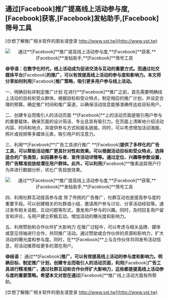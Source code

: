 ## **通过**[Facebook]**推广提高线上活动参与度,**[Facebook]**获客,**[Facebook]**发帖助手,**[Facebook]**筛号工具**

[😍想了解推广相关软件的朋友请登录 http://www.vst.tw](http://www.vst.tw)

 <center><img src="https://vst.tw/MP4/tuiguang/png/6.png" alt="通过**[Facebook]**推广提高线上活动参与度,**[Facebook]**获客,**[Facebook]**发帖助手,**[Facebook]**筛号工具"></center>

**😄导语：在数字化时代，线上活动成为促进交流与互动的重要方式。而通过社交媒体平台**[Facebook]**的推广，可以有效提高线上活动的参与度和影响力。本文将分享如何利用**[Facebook]**推广策略，吸引更多用户参与线上活动。**

一、明确目标并制定推广计划
在进行**[Facebook]**推广之前，首先需要明确线上活动的目标和受众群体。根据目标和受众特点，制定相应的推广计划，并设定合理的预算。确定推广时间和推广渠道，以确保活动信息能够准确传达给目标用户。

二、创建专业而吸引人的活动页面
**[Facebook]**上的活动页面是吸引用户参与的重要载体。确保页面的设计简洁、专业且具有吸引力。在页面上清晰地介绍活动内容、时间和地点，并提供参与方式和报名链接。同时，可以考虑增加活动海报、照片或视频等多媒体元素，吸引用户的注意力。

三、利用**[Facebook]**广告工具进行推广
**[Facebook]**提供了多样化的广告工具，可以帮助活动推广更具针对性和效果。可以根据活动目标和受众特点，选择适合的广告类型，如招募参与者、宣传活动详情等。通过定位、兴趣等参数设置，将广告精准投放给潜在用户群体。此外，可以利用**[Facebook]**像素追踪用户行为并进行数据分析，优化广告投放效果。

 <center><img src="https://vst.tw/MP4/tuiguang/png/1.png" alt="通过**[Facebook]**推广提高线上活动参与度,**[Facebook]**获客,**[Facebook]**发帖助手,**[Facebook]**筛号工具"></center>

四、利用社群互动提高参与度
除了传统的广告推广，社群互动也是提高参与度的重要手段。可以创建相关的社群或小组，邀请用户参与讨论、分享活动经验等。通过发布相关话题、互动问题等形式，激发用户参与的兴趣。同时，及时回复用户留言和评论，与用户建立积极互动，增加活动的曝光度和影响力。

五、利用赞助和合作伙伴扩大影响力
在推广过程中，可以考虑与相关品牌、媒体或意见领袖进行合作，共同推广活动。通过赞助或合作伙伴的资源和影响力，扩大活动的曝光度和参与度。同时，在**[Facebook]**上与合作伙伴共同发布活动信息，将活动推荐给更多的潜在用户。

**😄结语：**
通过**[Facebook]**推广，可以有效提高线上活动的参与度和影响力。明确目标、制定推广计划，创建专业而吸引人的活动页面，利用**[Facebook]**广告工具进行精准推广，通过社群互动和合作伙伴扩大影响力，这些都是提高线上活动参与度的重要策略。希望本文对您在通过**[Facebook]**推广线上活动方面有所帮助。

[😍想了解推广相关软件的朋友请登录 http://www.vst.tw](http://www.vst.tw)



